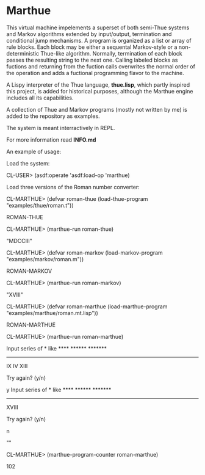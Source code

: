 # Marthue

This virtual machine impelements a superset of both semi-Thue systems and Markov algorithms extended by input/output, termination and conditional jump mechanisms. A program is organized as a list or array of rule blocks. Each block may be either a sequental Markov-style or a non-deterministic Thue-like algorithm. Normally, termination of each block passes the resulting string to the next one. Calling labeled blocks as fuctions and returning from the fuction calls overwrites the normal order of the operation and adds a fuctional programming flavor to the machine.

A Lispy interpreter of the Thue language, **thue.lisp**, which partly inspired this project, is added for historical purposes, although the Marthue engine includes all its capabilities.

A collection of Thue and Markov programs (mostly not written by me) is added to the repository as examples.

The system is meant interractively in REPL.

For more information read **INFO.md**

An example of usage:

Load the system:

CL-USER> (asdf:operate 'asdf:load-op 'marthue)

Load three versions of the Roman number converter:

CL-MARTHUE> (defvar roman-thue (load-thue-program "examples/thue/roman.t"))

ROMAN-THUE

CL-MARTHUE> (marthue-run roman-thue)

"MDCCIII"

CL-MARTHUE> (defvar roman-markov (load-markov-program "examples/markov/roman.m"))

ROMAN-MARKOV

CL-MARTHUE> (marthue-run roman-markov)

"XVIII"

CL-MARTHUE>  (defvar roman-marthue (load-marthue-program "examples/marthue/roman.mt.lisp"))

ROMAN-MARTHUE

CL-MARTHUE> (marthue-run roman-marthue)

Input series of * like **** ****** *******

********* **** *************

IX IV XIII

Try again? (y/n)

y
Input series of * like **** ****** *******

******************

XVIII

Try again? (y/n)

n

""

CL-MARTHUE>  (marthue-program-counter roman-marthue)

102
